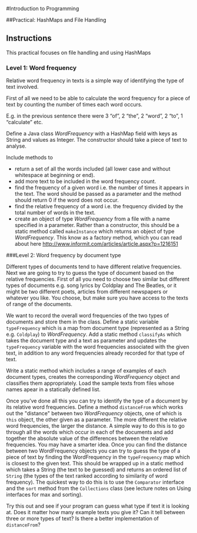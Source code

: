 #Introduction to Programming

##Practical: HashMaps and File Handling

## Instructions

This practical focuses on file handling and using HashMaps

### Level 1: Word  frequency

Relative word frequency in texts is a simple way of identifying the type of text
involved.

First of all we need to be able to calculate the word frequency for a piece of
text by counting the number of times each word occurs.

E.g. in the previous sentence there were 3 “of”, 2 “the”, 2 “word”, 2 “to”, 1
“calculate” etc.

Define a Java class _WordFrequency_ with a HashMap field with keys as String
and values as Integer. The constructor should take a piece of text to analyse.

Include methods to

* return a set of all the words included (all lower case and without
whitespace at beginning or end).
* add more text to be included in the word frequency count.
* find the frequency of a given word i.e. the number of times it appears in
the text. The word should be passed as a parameter and the method
should return 0 if the word does not occur.
* find the relative frequency of a word i.e. the frequency divided by the
total number of words in the text.
* create an object of type _WordFrequency_ from a file with a name specified in a parameter. Rather than a constructor, this should be a static method called `makeInstance` which returns an object of type _WordFrequency_. This know as a factory method, which you can read about here <http://www.informit.com/articles/article.aspx?p=1216151>


###Level 2: Word frequency by document type

Different types of documents tend to have different relative frequencies. Next
we are going to try to guess the type of document based on the relative
frequencies. First of all you need to choose two similar but different types of
documents e.g. song lyrics by Coldplay and The Beatles, or it might be two
different poets, articles from different newspapers or whatever you like. You choose, but make sure you have access to the texts of range of
the documents.

We want to record the overall word frequencies of the two types of documents
and store them in the class. Define a static variable `typeFrequency` which is
a map from document type (represented as a String e.g. `Coldplay`) to
_WordFrequency_. Add a static method `classifyAs` which takes the document type
and a text as parameter and updates the `typeFrequency` variable with the word frequencies associated with the given text, in addition to any word frequencies already recorded for that type of text.

Write a static method which includes a range of examples of each document
types, creates the corresponding _WordFrequency_ object and classifies them 
appropriately. Load the sample texts from files whose names apear in a statically defined list.

Once youʼve done all this you can try to identify the type of a document by its
relative word frequencies. Define a method `distanceFrom` which works out
the "distance" between two _WordFrequency_ objects, one of which is `this`
object, the other given as a parameter. The more different the relative word
frequencies, the larger the distance. A simple way to do this is to go through
all the words which occur in each of the documents and add together the
absolute value of the differences between the relative frequencies. You may
have a smarter idea. Once you can find the distance between two
WordFrequency objects you can try to guess the type of a piece of text by
finding the WordFrequency in the `typeFrequency` map which is closest to the
given text. This should be wrapped up in a static method which takes a String
(the text to be guessed) and returns an ordered list of `String` (the types of the text ranked according to similarity of word frequency). The quickest way to do this is to use the `Comparator` interface and the `sort` method from the `Collections` class (see lecture notes on Using interfaces for max and sorting).

Try this out and see if your program can guess what type if text it is looking at.
Does it matter how many example texts you give it? Can it tell between three
or more types of text? Is there a better implementation of `distanceFrom`?
